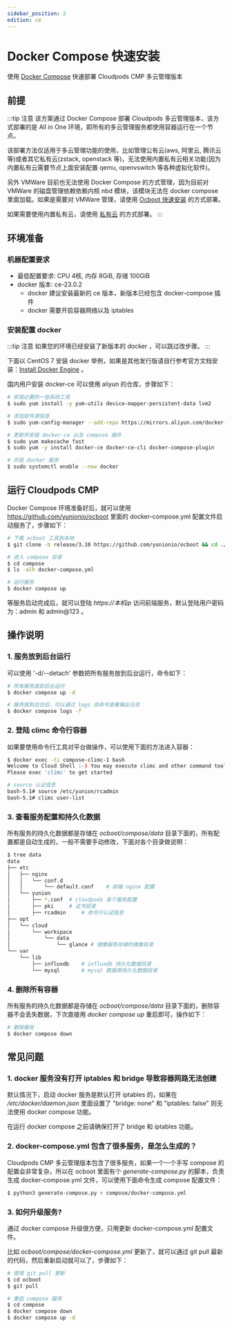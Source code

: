 ```yaml
---
sidebar_position: 2
edition: ce
---
```


# Docker Compose 快速安装

使用 [Docker Compose](https://docs.docker.com/compose/) 快速部署 Cloudpods CMP 多云管理版本

## 前提

:::tip 注意
该方案通过 Docker Compose 部署 Cloudpods 多云管理版本，该方式部署的是 All in One 环境，即所有的多云管理服务都使用容器运行在一个节点。

该部署方法仅适用于多云管理功能的使用，比如管理公有云(aws, 阿里云, 腾讯云等)或者其它私有云(zstack, openstack 等)，无法使用内置私有云相关功能(因为内置私有云需要节点上面安装配置 qemu, openvswitch 等各种虚拟化软件)。

另外 VMWare 目前也无法使用 Docker Compose 的方式管理，因为目前对 VMWare 的磁盘管理依赖依赖内核 nbd 模块，该模块无法在 docker compose 里面加载。如果是需要对 VMWare 管理，请使用 [Ocboot 快速安装](./quickstart-ocboot) 的方式部署。

如果需要使用内置私有云，请使用 [私有云](../virt) 的方式部署。
:::

## 环境准备

### 机器配置要求

- 最低配置要求: CPU 4核, 内存 8GiB, 存储 100GiB
- docker 版本: ce-23.0.2
    - docker 建议安装最新的 ce 版本，新版本已经包含 docker-compose 插件
    - docker 需要开启容器网络以及 iptables

### 安装配置 docker 

:::tip 注意
如果您的环境已经安装了新版本的 docker ，可以跳过改步骤。
:::

下面以 CentOS 7 安装 docker 举例，如果是其他发行版请自行参考官方文档安装：[Install Docker Engine](https://docs.docker.com/engine/install/) 。

国内用户安装 docker-ce 可以使用 aliyun 的仓库，步骤如下：

```bash
# 安装必要的一些系统工具
$ sudo yum install -y yum-utils device-mapper-persistent-data lvm2

# 添加软件源信息
$ sudo yum-config-manager --add-repo https://mirrors.aliyun.com/docker-ce/linux/centos/docker-ce.repo

# 更新并安装 docker-ce 以及 compose 插件
$ sudo yum makecache fast
$ sudo yum -y install docker-ce docker-ce-cli docker-compose-plugin

# 开启 docker 服务
$ sudo systemctl enable --now docker
```

## 运行 Cloudpods CMP

Docker Compose 环境准备好后，就可以使用 https://github.com/yunionio/ocboot 里面的 docker-compose.yml 配置文件启动服务了，步骤如下：

```bash
# 下载 ocboot 工具到本地
$ git clone -b release/3.10 https://github.com/yunionio/ocboot && cd ./ocboot

# 进入 compose 目录
$ cd compose
$ ls -alh docker-compose.yml

# 运行服务
$ docker compose up
```

等服务启动完成后，就可以登陆 *https://本机ip* 访问前端服务，默认登陆用户密码为：admin 和 admin@123 。

## 操作说明

### 1. 服务放到后台运行

可以使用 '-d/--detach' 参数把所有服务放到后台运行，命令如下：

```bash
# 所有服务放到后台运行
$ docker compose up -d

# 服务放到后台后，可以通过 logs 自命令查看输出日志
$ docker compose logs -f
```

### 2. 登陆 climc 命令行容器

如果要使用命令行工具对平台做操作，可以使用下面的方法进入容器：

```bash
$ docker exec -ti compose-climc-1 bash
Welcome to Cloud Shell :-) You may execute climc and other command tools in this shell.
Please exec 'climc' to get started

# source 认证信息
bash-5.1# source /etc/yunion/rcadmin
bash-5.1# climc user-list
```

### 3. 查看服务配置和持久化数据

所有服务的持久化数据都是存储在 *ocboot/compose/data* 目录下面的，所有配置都是自动生成的，一般不需要手动修改，下面对各个目录做说明：

```bash
$ tree data
data
├── etc
│   ├── nginx
│   │   └── conf.d
│   │       └── default.conf    # 前端 nginx 配置
│   └── yunion
│       ├── *.conf  # cloudpods 各个服务配置
│       ├── pki     # 证书目录
│       ├── rcadmin     # 命令行认证信息
├── opt
│   └── cloud
│       └── workspace
│           └── data
│               └── glance # 镜像服务存储的镜像目录
└── var
    └── lib
        ├── influxdb    # influxdb 持久化数据目录
        └── mysql       # mysql 数据库持久化数据目录
```

### 4. 删除所有容器

所有服务的持久化数据都是存储在 *ocboot/compose/data* 目录下面的，删除容器不会丢失数据，下次直接用 *docker compose up* 重启即可，操作如下：

```bash
# 删除服务
$ docker compose down
```

## 常见问题

### 1. docker 服务没有打开 iptables 和 bridge 导致容器网路无法创建

默认情况下，启动 docker 服务是默认打开 iptables 的，如果在 */etc/docker/daemon.json* 里面设置了 "bridge: none" 和 "iptables: false" 则无法使用 docker compose 功能。

在运行 docker compose 之前请确保打开了 bridge 和 iptables 功能。


### 2. docker-compose.yml 包含了很多服务，是怎么生成的？

Cloudpods CMP 多云管理版本包含了很多服务，如果一个一个手写 compose 的配置会非常复杂，所以在 ocboot 里面有个 *generate-compose.py* 的脚本，负责生成 docker-compose.yml 文件，可以使用下面命令生成 compose 配置文件：

```bash
$ python3 generate-compose.py > compose/docker-compose.yml
```

### 3. 如何升级服务?

通过 docker compose 升级很方便，只用更新 docker-compose.yml 配置文件。

比如 *ocboot/compose/docker-compose.yml* 更新了，就可以通过 git pull 最新的代码，然后重新启动就可以了，步骤如下：

```bash
# 使用 git pull 更新
$ cd ocboot
$ git pull

# 重启 compose 服务
$ cd compose
$ docker compose down
$ docker compose up -d
```